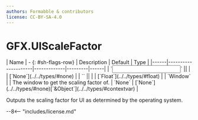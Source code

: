 ```yaml
---
authors: Formabble & contributors
license: CC-BY-SA-4.0
---
```



# GFX.UIScaleFactor

<div class="sh-parameters" markdown="1">
| Name | - {: #sh-flags-row} | Description | Default | Type |
|------|---------------------|-------------|---------|------|
| `<input>` || | | [`None`](../../types/#none) |
| `<output>` || | | [`Float`](../../types/#float) |
| `Window` |  | The window to get the scaling factor of. | `None` | [`None`](../../types/#none)[`&Object`](../../types/#contextvar) |

</div>

Outputs the scaling factor for UI as determined by the operating system.

--8<-- "includes/license.md"

